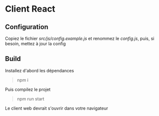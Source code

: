 # Client React

## Configuration

Copiez le fichier _src/js/config.example.js_ et renommez le _config.js_, puis, si besoin, mettez à jour la config

## Build

Installez d'abord les dépendances 

> npm i

Puis compilez le projet

> npm run start

Le client web devrait s'ouvrir dans votre navigateur
